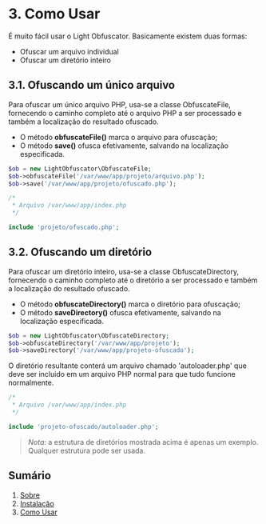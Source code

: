 # 3. Como Usar

É muito fácil usar o Light Obfuscator. Basicamente existem duas formas:

* Ofuscar um arquivo individual
* Ofuscar um diretório inteiro

## 3.1. Ofuscando um único arquivo

Para ofuscar um único arquivo PHP, usa-se a classe ObfuscateFile,
fornecendo o caminho completo até o arquivo PHP a ser processado e também a localização do resultado ofuscado.

* O método **obfuscateFile()** marca o arquivo para ofuscação;
* O método **save()** ofusca efetivamente, salvando na localização especificada.

```php
$ob = new LightObfuscator\ObfuscateFile;
$ob->obfuscateFile('/var/www/app/projeto/arquivo.php');
$ob->save('/var/www/app/projeto/ofuscado.php');
```

```php
/*
 * Arquivo /var/www/app/index.php
 */

include 'projeto/ofuscado.php';
```

## 3.2. Ofuscando um diretório

Para ofuscar um diretório inteiro, usa-se a classe ObfuscateDirectory,
fornecendo o caminho completo até o diretório a ser processado e também a localização do resultado ofuscado.

* O método **obfuscateDirectory()** marca o diretório para ofuscação;
* O método **saveDirectory()** ofusca efetivamente, salvando na localização especificada.

```php
$ob = new LightObfuscator\ObfuscateDirectory;
$ob->obfuscateDirectory('/var/www/app/projeto');
$ob->saveDirectory('/var/www/app/projeto-ofuscado');
```

O diretório resultante conterá um arquivo chamado 'autoloader.php'
que deve ser incluido em um arquivo PHP normal para que tudo funcione normalmente.

```php
/*
 * Arquivo /var/www/app/index.php
 */

include 'projeto-ofuscado/autoloader.php';
```

> *Nota:* a estrutura de diretórios mostrada acima é apenas um exemplo. Qualquer estrutura pode ser usada.

## Sumário

1. [Sobre](01-About.md)
2. [Instalação](02-Installation.md)
3. [Como Usar](03-Usage.md)
